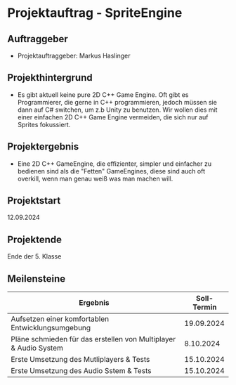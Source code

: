 # Projektauftrag - SpriteEngine

## Auftraggeber

- Projektauftraggeber: Markus Haslinger

## Projekthintergrund

- Es gibt aktuell keine pure 2D C++ Game Engine. Oft gibt es Programmierer, die gerne in C++ programmieren, jedoch müssen sie dann auf C# switchen, um z.b Unity zu benutzen. Wir wollen dies mit einer einfachen 2D C++ Game Engine vermeiden, die sich nur auf Sprites fokussiert. 

## Projektergebnis

- Eine 2D C++ GameEngine, die effizienter, simpler und einfacher zu bedienen sind als die "Fetten" GameEngines, diese sind auch oft overkill, wenn man genau weiß was man machen will. 

## Projektstart

12.09.2024

## Projektende

Ende der 5. Klasse

## Meilensteine

| Ergebnis                                               | Soll-Termin                          |
|--------------------------------------------------------|--------------------------------------|
| Aufsetzen einer komfortablen Entwicklungsumgebung       | 19.09.2024                          |
| Pläne schmieden für das erstellen von Multiplayer & Audio System      | 8.10.2024                     |
| Erste Umsetzung des Mutliplayers & Tests                    | 15.10.2024 
| Erste Umsetzung des Audio Sstem & Tests                    | 15.10.2024 


